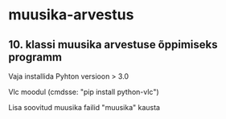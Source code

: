 # muusika-arvestus
## 10. klassi muusika arvestuse õppimiseks programm

Vaja installida Pyhton versioon > 3.0

Vlc moodul (cmdsse: "pip install python-vlc")

Lisa soovitud muusika failid "muusika" kausta
